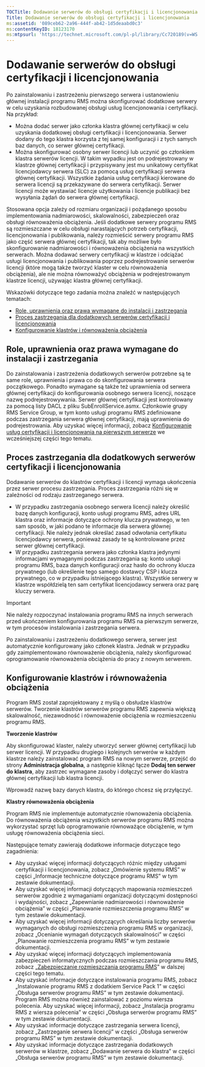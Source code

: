 ```yaml
---
TOCTitle: Dodawanie serwerów do obsługi certyfikacji i licencjonowania
Title: Dodawanie serwerów do obsługi certyfikacji i licencjonowania
ms:assetid: '089ceb62-2a96-444f-ab42-1d5deaabd0c3'
ms:contentKeyID: 18123170
ms:mtpsurl: 'https://technet.microsoft.com/pl-pl/library/Cc720189(v=WS.10)'
---
```


Dodawanie serwerów do obsługi certyfikacji i licencjonowania
============================================================

Po zainstalowaniu i zastrzeżeniu pierwszego serwera i ustanowieniu głównej instalacji programu RMS można skonfigurować dodatkowe serwery w celu uzyskania rozbudowanej obsługi usług licencjonowania i certyfikacji. Na przykład:

-   Można dodać serwer jako członka klastra głównej certyfikacji w celu uzyskania dodatkowej obsługi certyfikacji i licencjonowania. Serwer dodany do tego klastra korzysta z tej samej konfiguracji i z tych samych baz danych, co serwer głównej certyfikacji.
-   Można skonfigurować osobny serwer licencji lub uczynić go członkiem klastra serwerów licencji. W takim wypadku jest on podrejestrowany w klastrze głównej certyfikacji i przypisywany jest mu unikatowy certyfikat licencjodawcy serwera (SLC) za pomocą usług certyfikacji serwera głównej certyfikacji. Wszystkie żądania usług certyfikacji kierowane do serwera licencji są przekazywane do serwera certyfikacji. Serwer licencji może wystawiać licencje użytkowania i licencje publikacji bez wysyłania żądań do serwera głównej certyfikacji.

Stosowana opcja zależy od rozmiaru organizacji i pożądanego sposobu implementowania nadmiarowości, skalowalności, zabezpieczeń oraz obsługi równoważenia obciążenia. Jeśli dodatkowe serwery programu RMS są rozmieszczane w celu obsługi narastających potrzeb certyfikacji, licencjonowania i publikowania, należy rozmieścić serwery programu RMS jako część serwera głównej certyfikacji, tak aby możliwe było skonfigurowanie nadmiarowości i równoważenia obciążenia na wszystkich serwerach. Można dodawać serwery certyfikacji w klastrze i odciążać usługi licencjonowania i publikowania poprzez podrejestrowanie serwerów licencji (które mogą także tworzyć klaster w celu równoważenia obciążenia), ale nie można równoważyć obciążenia w podrejestrowanym klastrze licencji, używając klastra głównej certyfikacji.

Wskazówki dotyczące tego zadania można znaleźć w następujących tematach:

-   [Role, uprawnienia oraz prawa wymagane do instalacji i zastrzegania](#bkmk_1)
-   [Proces zastrzegania dla dodatkowych serwerów certyfikacji i licencjonowania](#bkmk_2)
-   [Konfigurowanie klastrów i równoważenia obciążenia](#bkmk_3)

<span id="BKMK_1"></span>
Role, uprawnienia oraz prawa wymagane do instalacji i zastrzegania
------------------------------------------------------------------

Do zainstalowania i zastrzeżenia dodatkowych serwerów potrzebne są te same role, uprawnienia i prawa co do skonfigurowania serwera początkowego. Ponadto wymagane są także też uprawnienia od serwera głównej certyfikacji do konfigurowania osobnego serwera licencji, noszące nazwę podrejestrowywania. Serwer głównej certyfikacji jest kontrolowany za pomocą listy DACL z pliku SubEnrollService.asmx. Członkowie grupy RMS Service Group, w tym konto usługi programu RMS zdefiniowane podczas zastrzegania serwera głównej certyfikacji, mają uprawnienia do podrejestrowania. Aby uzyskać więcej informacji, zobacz [Konfigurowanie usług certyfikacji i licencjonowania na pierwszym serwerze](https://technet.microsoft.com/cce29a2f-984f-48ed-9187-0eb68286ec5b) we wcześniejszej części tego tematu.

<span id="BKMK_2"></span>
Proces zastrzegania dla dodatkowych serwerów certyfikacji i licencjonowania
---------------------------------------------------------------------------

Dodawanie serwerów do klastrów certyfikacji i licencji wymaga ukończenia przez serwer procesu zastrzegania. Proces zastrzegania różni się w zależności od rodzaju zastrzeganego serwera.

-   W przypadku zastrzegania osobnego serwera licencji należy określić bazę danych konfiguracji, konto usługi programu RMS, adres URL klastra oraz informacje dotyczące ochrony klucza prywatnego, w ten sam sposób, w jaki podano te informacje dla serwera głównej certyfikacji. Nie należy jednak określać zasad odwołania certyfikatu licencjodawcy serwera, ponieważ zasady te są kontrolowane przez serwer głównej certyfikacji.
-   W przypadku zastrzegania serwera jako członka klastra jedynymi informacjami wymaganymi podczas zastrzegania są: konto usługi programu RMS, baza danych konfiguracji oraz hasło do ochrony klucza prywatnego (lub określenie tego samego dostawcy CSP i klucza prywatnego, co w przypadku istniejącego klastra). Wszystkie serwery w klastrze współdzielą ten sam certyfikat licencjodawcy serwera oraz parę kluczy serwera.

> [!Important]  
> Nie należy rozpoczynać instalowania programu RMS na innych serwerach przed ukończeniem konfigurowania programu RMS na pierwszym serwerze, w tym procesów instalowania i zastrzegania serwera. 

Po zainstalowaniu i zastrzeżeniu dodatkowego serwera, serwer jest automatycznie konfigurowany jako członek klastra. Jednak w przypadku gdy zaimplementowano równoważenie obciążenia, należy skonfigurować oprogramowanie równoważenia obciążenia do pracy z nowym serwerem.

<span id="BKMK_3"></span>
Konfigurowanie klastrów i równoważenia obciążenia
-------------------------------------------------

Program RMS został zaprojektowany z myślą o obsłudze klastrów serwerów. Tworzenie klastrów serwerów programu RMS zapewnia większą skalowalność, niezawodność i równoważenie obciążenia w rozmieszczeniu programu RMS.

**Tworzenie klastrów**

Aby skonfigurować klaster, należy utworzyć serwer głównej certyfikacji lub serwer licencji. W przypadku drugiego i kolejnych serwerów w każdym klastrze należy zainstalować program RMS na nowym serwerze, przejść do strony **Administracja globalna**, a następnie kliknąć łącze **Dodaj ten serwer do klastra**, aby zastrzec wymagane zasoby i dołączyć serwer do klastra głównej certyfikacji lub klastra licencji.

Wprowadź nazwę bazy danych klastra, do którego chcesz się przyłączyć.

**Klastry równoważenia obciążenia**

Program RMS nie implementuje automatycznie równoważenia obciążenia. Do równoważenia obciążenia wszystkich serwerów programu RMS można wykorzystać sprzęt lub oprogramowanie równoważące obciążenie, w tym usługę równoważenia obciążenia sieci.

Następujące tematy zawierają dodatkowe informacje dotyczące tego zagadnienia:

-   Aby uzyskać więcej informacji dotyczących różnic między usługami certyfikacji i licencjonowania, zobacz „Omówienie systemu RMS” w części „Informacje techniczne dotyczące programu RMS” w tym zestawie dokumentacji.
-   Aby uzyskać więcej informacji dotyczących mapowania rozmieszczeń serwerów zgodnie z wymaganiami organizacji dotyczącymi dostępności i wydajności, zobacz „Zapewnianie nadmiarowości i równoważenie obciążenia” w części „Planowanie rozmieszczenia programu RMS” w tym zestawie dokumentacji.
-   Aby uzyskać więcej informacji dotyczących określania liczby serwerów wymaganych do obsługi rozmieszczenia programu RMS w organizacji, zobacz „Ocenianie wymagań dotyczących skalowalności” w części „Planowanie rozmieszczenia programu RMS” w tym zestawie dokumentacji.
-   Aby uzyskać więcej informacji dotyczących implementowania zabezpieczeń informatycznych podczas rozmieszczania programu RMS, zobacz „[Zabezpieczanie rozmieszczania programu RMS](https://technet.microsoft.com/6de8b636-a824-4844-aefc-f26347abfc14)” w dalszej części tego tematu.
-   Aby uzyskać informacje dotyczące instalowania programu RMS, zobacz „Instalowanie programu RMS z dodatkiem Service Pack 1” w części „Obsługa serwerów programu RMS” w tym zestawie dokumentacji.
    Program RMS można również zainstalować z poziomu wiersza polecenia. Aby uzyskać więcej informacji, zobacz „Instalacja programu RMS z wiersza polecenia” w części „Obsługa serwerów programu RMS” w tym zestawie dokumentacji.
-   Aby uzyskać informacje dotyczące zastrzegania serwera licencji, zobacz „Zastrzeganie serwera licencji” w części „Obsługa serwerów programu RMS” w tym zestawie dokumentacji.
-   Aby uzyskać informacje dotyczące zastrzegania dodatkowych serwerów w klastrze, zobacz „Dodawanie serwera do klastra” w części „Obsługa serwerów programu RMS” w tym zestawie dokumentacji.
